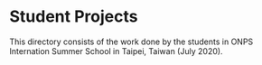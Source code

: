 # Student Projects

This directory consists of the work done by the students in ONPS Internation Summer School in Taipei, Taiwan (July 2020).
